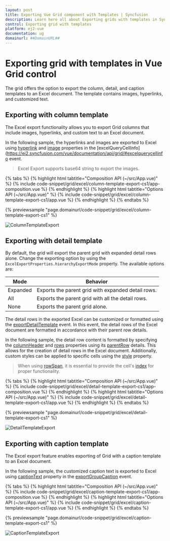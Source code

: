 ```yaml
---
layout: post
title: Exporting Vue Grid component with Templates | Syncfusion
description: Learn here all about Exporting grids with templates in Syncfusion Vue Grid component of Syncfusion Essential JS 2 and more.
control: Exporting grid with templates
platform: ej2-vue
documentation: ug
domainurl: ##DomainURL##
---
```


# Exporting grid with templates in Vue Grid control

The grid offers the option to export the column, detail, and caption templates to an Excel document. The template contains images, hyperlinks, and customized text.

## Exporting with column template

The Excel export functionality allows you to export Grid columns that include images, hyperlinks, and custom text to an Excel document.

In the following sample, the hyperlinks and images are exported to Excel using [hyperlink](https://ej2.syncfusion.com/vue/documentation/api/grid/excelQueryCellInfoEventArgs/#hyperlink) and [image](https://ej2.syncfusion.com/vue/documentation/api/grid/excelQueryCellInfoEventArgs/#image) properties in the [excelQueryCellInfo](https://ej2.syncfusion.com/vue/documentation/api/grid/#excelquerycellinfo event.

> Excel Export supports base64 string to export the images.

{% tabs %}
{% highlight html tabtitle="Composition API (~/src/App.vue)" %}
{% include code-snippet/grid/excel/column-template-export-cs1/app-composition.vue %}
{% endhighlight %}
{% highlight html tabtitle="Options API (~/src/App.vue)" %}
{% include code-snippet/grid/excel/column-template-export-cs1/app.vue %}
{% endhighlight %}
{% endtabs %}
        
{% previewsample "page.domainurl/code-snippet/grid/excel/column-template-export-cs1" %}

![ColumnTemplateExport](../images/colTemp_excel_expt.gif)

## Exporting with detail template

By default, the grid will export the parent grid with expanded detail rows alone. Change the exporting option by using the `ExcelExportProperties.hierarchyExportMode` property. The available options are:

| Mode     | Behavior    |
|----------|-------------|
| Expanded | Exports the parent grid with expanded detail rows. |
| All      | Exports the parent grid with all the detail rows. |
| None     | Exports the parent grid alone. |

The detail rows in the exported Excel can be customized or formatted using the [exportDetailTemplate](https://ej2.syncfusion.com/vue/documentation/api/grid/#exportdetailtemplate) event. In this event, the detail rows of the Excel document are formatted in accordance with their parent row details.

In the following sample, the detail row content is formatted by specifying the [columnHeader](https://ej2.syncfusion.com/vue/documentation/api/grid/detailTemplateProperties/#columnheader) and [rows](https://ej2.syncfusion.com/vue/documentation/api/grid/detailTemplateProperties/#rows) properties using its [parentRow](https://ej2.syncfusion.com/vue/documentation/api/grid/exportDetailTemplateEventArgs/#parentrow) details. This allows for the creation of detail rows in the Excel document. Additionally, custom styles can be applied to specific cells using the [style](https://ej2.syncfusion.com/vue/documentation/api/grid/detailTemplateCell/#style) property.

> When using [rowSpan](https://ej2.syncfusion.com/vue/documentation/api/grid/detailTemplateCell/#rowspan), it is essential to provide the cell's [index](https://ej2.syncfusion.com/vue/documentation/api/grid/detailTemplateCell/#index) for proper functionality.

{% tabs %}
{% highlight html tabtitle="Composition API (~/src/App.vue)" %}
{% include code-snippet/grid/excel/detail-template-export-cs1/app-composition.vue %}
{% endhighlight %}
{% highlight html tabtitle="Options API (~/src/App.vue)" %}
{% include code-snippet/grid/excel/detail-template-export-cs1/app.vue %}
{% endhighlight %}
{% endtabs %}
        
{% previewsample "page.domainurl/code-snippet/grid/excel/detail-template-export-cs1" %}

![DetailTemplateExport](../images/detailTemp_excel_expt.gif)

## Exporting with caption template

The Excel export feature enables exporting of Grid with a caption template to an Excel document.

In the following sample, the customized caption text is exported to Excel using [captionText](https://ej2.syncfusion.com/vue/documentation/api/grid/exportGroupCaptionEventArgs/#captiontext) property in the [exportGroupCaption](https://ej2.syncfusion.com/vue/documentation/api/grid/#exportgroupcaption) event.

{% tabs %}
{% highlight html tabtitle="Composition API (~/src/App.vue)" %}
{% include code-snippet/grid/excel/caption-template-export-cs1/app-composition.vue %}
{% endhighlight %}
{% highlight html tabtitle="Options API (~/src/App.vue)" %}
{% include code-snippet/grid/excel/caption-template-export-cs1/app.vue %}
{% endhighlight %}
{% endtabs %}
        
{% previewsample "page.domainurl/code-snippet/grid/excel/caption-template-export-cs1" %}

![CaptionTemplateExport](../images/captionTemp_excel_expt.gif)